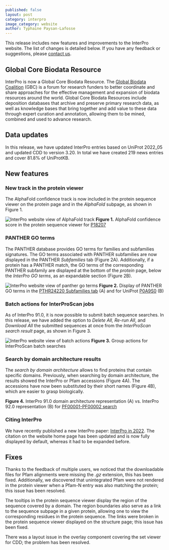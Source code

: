 ```yaml
---
published: false
layout: post
category: interpro
image_category: website
author: Typhaine Paysan-Lafosse
---
```

This release includes new features and improvements to the InterPro website. The list of changes is detailed below. If you have any feedback or suggestions, please [contact us](https://www.ebi.ac.uk/support/interpro).

## Global Core Biodata Resource
InterPro is now a Global Core Biodata Resource. The [Global Biodata Coalition](https://globalbiodata.org/) (GBC) is a forum for research funders to better coordinate and share approaches for the effective management and expansion of biodata resources around the world. Global Core Biodata Resources include deposition databases that archive and preserve primary research data,  as well as knowledge bases that bring together and add value to these data through expert curation and annotation, allowing them to be mined, combined and used to advance research.

## Data updates
In this release, we have updated InterPro entries based on UniProt 2022_05 and updated CDD to version 3.20. In total we have created 219 news entries and cover 81.8% of UniProtKB.

## New features
### New track in the protein viewer
The AlphaFold confidence track is now included in the protein sequence viewer on the protein page and in the _AlphaFold_ subpage, as shown in Figure 1.

![InterPro website view of AlphaFold track]({{site.baseurl}}/assets/media/images/posts/interpro_92_af_track.png)
**Figure 1.** AlphaFold confidence score in the protein sequence viewer for [P18207](https://www.ebi.ac.uk/interpro/protein/reviewed/P18207/alphafold/)

### PANTHER GO terms
The PANTHER database provides GO terms for families and subfamilies signatures.
The GO terms associated with PANTHER subfamilies are now displayed in the PANTHER _Subfamilies_ tab (Figure 2A). Additionally, if a protein has a PANTHER match, the GO terms of the corresponding PANTHER subfamily are displayed at the bottom of the _protein_ page, below the _InterPro GO terms_, as an expandable section (Figure 2B).

![InterPro website view of panther go terms]({{site.baseurl}}/assets/media/images/posts/interpro_92_panther_go.png)
**Figure 2.** Display of PANTHER GO terms in the [PTHR24220 Subfamilies tab](https://www.ebi.ac.uk/interpro/entry/panther/PTHR24220/subfamilies/#table) (A) and for UniProt [P0A9S0](https://www.ebi.ac.uk/interpro/protein/reviewed/P0A9S0/) (B)

### Batch actions for InterProScan jobs
As of InterPro 91.0, it is now possible to submit batch sequence searches. In this release, we have added the option to _Delete All, Re-run All_, and _Download All_ the submitted sequences at once from the _InterProScan search result_ page, as shown in Figure 3.

![InterPro website view of batch actions]({{site.baseurl}}/assets/media/images/posts/interpro_92_batch_actions.png)
**Figure 3.** Group actions for InterProScan batch searches

### Search by domain architecture results
The _search by domain architecture_ allows to find proteins that contain specific domains.
Previously, when searching by domain architecture, the results showed the InterPro or Pfam accessions (Figure 4A). The accessions have now been substituted by their short names (Figure 4B), which are easier to grasp biologically.

**Figure 4.** InterPro 91.0 domain architecture representation (A) vs. InterPro 92.0 representation (B) for [PF00001-PF00002 search](https://www.ebi.ac.uk/interpro/search/ida/?ida_search=PF00001%2CPF00002)

### Citing InterPro
We have recently published a new InterPro paper: [InterPro in 2022](https://doi.org/10.1093/nar/gkac993). The citation on the website home page has been updated and is now fully displayed by default, whereas it had to be expanded before.

## Fixes
Thanks to the feedback of multiple users, we noticed that the downloadable files for Pfam alignments were missing the _.gz_ extension, this has been fixed.
Additionally, we discovered that unintegrated Pfam were not rendered in the protein viewer when a Pfam-N entry was also matching the protein; this issue has been resolved.

The tooltips in the protein sequence viewer display the region of the sequence covered by a domain. The region boundaries also serve as a link to the sequence subpage in a given protein, allowing one to view the corresponding residues in the protein sequence. The links were broken in the protein sequence viewer displayed on the structure page; this issue has been fixed.

There was a layout issue in the overlay component covering the set viewer for CDD; the problem has been resolved.
